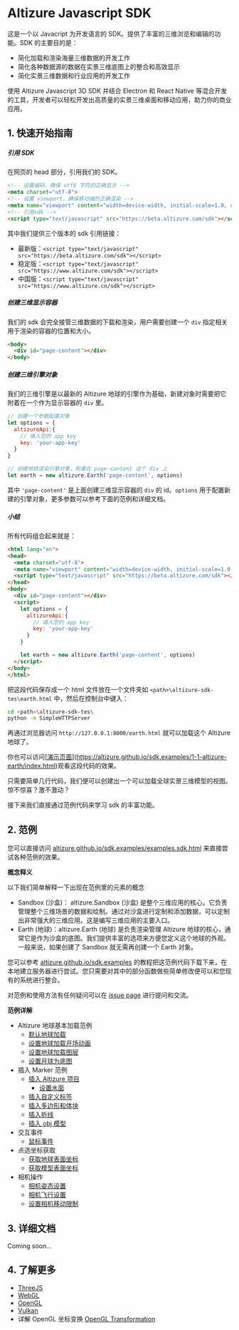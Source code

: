 # Altizure Javascript SDK

这是一个以 Javacript 为开发语言的 SDK。提供了丰富的三维浏览和编辑的功能。SDK 的主要目的是：

* 简化加载和渲染海量三维数据的开发工作
* 简化各种数据源的数据在实景三维底图上的整合和高效显示
* 简化实景三维数据和行业应用的开发工作

使用 Altizure Javascript 3D SDK 并结合 Electron 和 React Native 等混合开发的工具，开发者可以轻松开发出高质量的实景三维桌面和移动应用，助力你的商业应用。

## 1. 快速开始指南

##### 引用 SDK

在网页的 head 部分，引用我们的 SDK。

```html
<!-- 设置编码，确保 utf8 字符的正确显示 -->
<meta charset="utf-8">
<!-- 设置 viewport，确保移动端的正确渲染 -->
<meta name="viewport" content="width=device-width, initial-scale=1.0, user-scalable=no">
<!-- 引用sdk -->
<script type="text/javascript" src="https://beta.altizure.com/sdk"></script>
```

其中我们提供三个版本的 sdk 引用链接：

* 最新版：`<script type="text/javascript" src="https://beta.altizure.com/sdk"></script>`
* 稳定版：`<script type="text/javascript" src="https://www.altizure.com/sdk"></script>`
* 中国版：`<script type="text/javascript" src="https://www.altizure.cn/sdk"></script>`

##### 创建三维显示容器

我们的 sdk 会完全接管三维数据的下载和渲染，用户需要创建一个 `div` 指定相关用于渲染的容器的位置和大小。

```html
<body>
  <div id="page-content"></div>
</body>
```

##### 创建三维引擎对象

我们的三维引擎是以最新的 Altizure 地球的引擎作为基础，新建对象时需要把它附着在一个作为显示容器的 `div` 里。

```js
// 创建一个参数配置对象
let options = {
  altizureApi:{
    // 填入您的 app key
    key: 'your-app-key'
  }
}

// 创建地球渲染引擎对象，附着在 page-content 这个 div 上
let earth = new altizure.Earth('page-content', options)
```

其中 `'page-content'` 是上面创建三维显示容器的 `div` 的 id。`options` 用于配置新建的引擎对象，更多参数可以参考下面的范例和详细文档。

##### 小结

所有代码组合起来就是：

```html
<html lang="en">
<head>
  <meta charset="utf-8">
  <meta name="viewport" content="width=device-width, initial-scale=1.0, user-scalable=no">
  <script type="text/javascript" src="https://beta.altizure.com/sdk"></script>
</head>
<body>
  <div id="page-content"></div>
  <script>
    let options = {
      altizureApi:{
        // 填入您的 app key
        key: 'your-app-key'
      }
    }

    let earth = new altizure.Earth('page-content', options)
  </script>
</body>
</html>
```

把这段代码保存成一个 html 文件放在一个文件夹如 `<path>\altizure-sdk-tes\earth.html` 中，然后在控制台中键入：

```bash
cd <path>\altizure-sdk-tes\
python -m SimpleHTTPServer
```

再通过浏览器访问 `http://127.0.0.1:8000/earth.html` 就可以加载这个 Altizure 地球了。

你也可以访问[[演示页面](https://altizure.github.io/sdk-demo/1-1-altizure-earth/index.html)](https://altizure.github.io/sdk.examples/1-1-altizure-earth/index.html)观看这段代码的效果。

只需要简单几行代码，我们便可以创建出一个可以加载全球实景三维模型的视图。惊不惊喜？激不激动？

接下来我们直接通过范例代码来学习 sdk 的丰富功能。

## 2. 范例

您可以直接访问 [altizure.github.io/sdk.examples/examples.sdk.html](https://altizure.github.io/sdk.examples/examples.sdk.html) 来直接尝试各种范例的效果。

**概念释义**

以下我们简单解释一下出现在范例里的元素的概念

* Sandbox \(沙盒\)： altizure.Sandbox \(沙盒\) 是整个三维应用的核心，它负责管理整个三维场景的数据和绘制。通过对沙盒进行定制和添加数据，可以定制出非常强大的三维应用。这是编写三维应用的主要入口。
* Earth \(地球\)：altizure.Earth \(地球\) 是负责渲染管理 Altizure 地球的核心，通常它是作为沙盒的底图。我们提供丰富的选项来方便您定义这个地球的外观。一般来说，如果创建了 Sandbox 就无需再创建一个 Earth 对象。

您可以参考 [altizure.github.io/sdk.examples](https://altizure.github.io/sdk.examples) 的教程把这范例代码下载下来，在本地建立服务器进行尝试。您只需要对其中的部分函数做些简单修改便可以和您现有的系统进行整合。

对范例和使用方法有任何疑问可以在 [issue page](https://github.com/altizure/sdk.examples/issues) 进行提问和交流。

**范例详解**

* Altizure 地球基本加载范例
    * [默认地球加载](https://altizure.github.io/sdk.examples/1-1-altizure-earth)
    * [设置地球加载开场动画](https://altizure.github.io/sdk.examples/1-2-open-animation)
    * [设置地球加载图层](https://altizure.github.io/sdk.examples/1-3-render-items)
    * [设置月球为底图](https://altizure.github.io/sdk.examples/1-4-lunar)
* 插入 Marker 范例
    * [插入 Altizure 项目](https://altizure.github.io/sdk.examples/2-1-add-project)
        * [设置水面](https://altizure.github.io/sdk.examples/2-1-add-project-water)
    * [插入自定义标签](https://altizure.github.io/sdk.examples/2-2-add-tag)
    * [插入多边形和体块](https://altizure.github.io/sdk.examples/2-3-add-polygon)
    * [插入折线](https://altizure.github.io/sdk.examples/2-4-add-polyline)
    * [插入 obj 模型](https://altizure.github.io/sdk.examples/2-5-add-obj-model)
* 交互事件
    * [鼠标事件](https://altizure.github.io/sdk.examples/3-1-mouse-events)
* 点选坐标获取
    * [获取地球表面坐标](https://altizure.github.io/sdk.examples/4-1-earth-pickpoint)
    * [获取模型表面坐标](https://altizure.github.io/sdk.examples/4-2-project-pickpoint)
* 相机操作
    * [相机姿态设置](https://altizure.github.io/sdk.examples/5-1-camera-pose)
    * [相机飞行设置](https://altizure.github.io/sdk.examples/5-2-camera-fly)
    * [设置相机移动限制](https://altizure.github.io/sdk.examples/5-3-camera-range)

## 3. 详细文档

Coming soon...

## 4. 了解更多

* [ThreeJS](https://threejs.org/)
* [WebGL](https://www.khronos.org/webgl/)
* [OpenGL](https://www.opengl.org/)
* [Vulkan](https://www.khronos.org/registry/vulkan/)
* 详解 OpenGL 坐标变换 [OpenGL Transformation](http://www.songho.ca/opengl/gl_transform.html)
